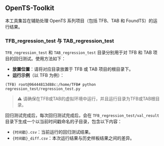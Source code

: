 ## OpenTS-Toolkit

本工具集旨在辅助处理 OpenTS 系列项目（包括 TFB、TAB 和 FoundTS）的运行结果。

### TFB_regression_test 与 TAB_regression_test

`TFB_regression_test` 和 `TAB_regression_test` 目录分别用于对 TFB 和 TAB 项目的回归测试。使用方法如下：

- **放置位置**：请将对应目录放置于 TFB 或 TAB 项目的根目录下。
- **运行示例**（以 TFB 为例）：

```shell
(TFB) root@96444813d88c:/home/TFB# python regression_test/regression_test.py
```
> ⚠️ 请确保在TFB或TAB的虚拟环境中运行，并且运行目录为TFB或TAB根目录。

回归测试完成后，每次回归测试完成后，会在 `TFB_regression_test/val_result` 目录下生成一个以当前时间戳命名的子目录，包含以下内容：

- `{时间戳}.csv`：当前运行的回归测试结果。
- `{时间戳}_diff.csv`：本次运行结果与历史样板结果之间的差异。